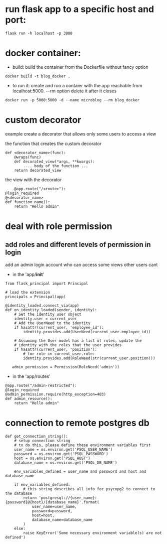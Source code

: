 # run flask app to a specific host and port:
```
flask run -h localhost -p 3000
```

# docker container: 
- build: build the container from the Dockerfile without fancy option
```
docker build -t blog_docker .   
```
- to run it: create and run a contaier with the app reachable from localhost:5000. --rm option delete it after it closes
```
docker run -p 5000:5000 -d --name microblog --rm blog_docker
```

# custom decorator 
example create a decorator that allows only some users to access a view

the function that creates the custom decorator
```
def <decorator_name>(func):
    @wraps(func)
    def decorated_view(*args, **kwargs):
        .... body of the function ...
    return decorated_view
```

the view with the decorator
```
    @app.route("/<route>"):
@login_required
@<decorator_name>
def function_name():
    return "Hello admin"
```

# deal with role permission
## add roles and different levels of permission in login 
add an admin login account who can access some views other users cant

- in the 'app/__init__'
```
from flask_principal import Principal

# load the extension
principals = Principal(app)
```
```
@identity_loaded.connect_via(app)
def on_identity_loaded(sender, identity):
    # Set the identity user object
    identity.user = current_user
    # Add the UserNeed to the identity
    if hasattr(current_user, 'employee_id'):
        identity.provides.add(UserNeed(current_user.employee_id))

    # Assuming the User model has a list of roles, update the
    # identity with the roles that the user provides
    if hasattr(current_user, 'position'):
        # for role in current_user.role:
        identity.provides.add(RoleNeed(str(current_user.position)))

   admin_permission = Permission(RoleNeed('admin'))
   ```

- in the 'app/routes'
```
@app.route("/admin-restricted"):
@login_required
@admin_permission.require(http_exception=403)
def admin_resource():
    return "Hello admin"
```

# connection to remote postgres db

```
def get_connection_string():
    # setup connection string
    # to do this, please define these environment variables first
    user_name = os.environ.get('PSQL_USER_NAME')
    password = os.environ.get('PSQL_PASSWORD')
    host = os.environ.get('PSQL_HOST')
    database_name = os.environ.get('PSQL_DB_NAME')
    
    env_variables_defined = user_name and password and host and database_name

    if env_variables_defined:
        # this string describes all info for psycopg2 to connect to the database
        return 'postgresql://{user_name}:{password}@{host}/{database_name}'.format(
            user_name=user_name,
            password=password,
            host=host,
            database_name=database_name
        )
    else:
        raise KeyError('Some necessary environment variable(s) are not defined')

```